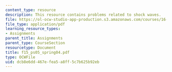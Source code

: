 ```yaml
---
content_type: resource
description: This resource contains problems related to shock waves.
file: https://ol-ocw-studio-app-production.s3.amazonaws.com/courses/16-01-unified-engineering-i-ii-iii-iv-fall-2005-spring-2006/dcb8e6dd467efea5a8ff5c7b625b92eb_f15_ps05_spring04.pdf
file_type: application/pdf
learning_resource_types:
- Assignments
parent_title: Assignments
parent_type: CourseSection
resourcetype: Document
title: f15_ps05_spring04.pdf
type: OCWFile
uid: dcb8e6dd-467e-fea5-a8ff-5c7b625b92eb
---
```


